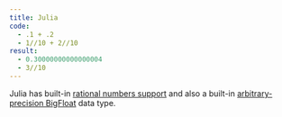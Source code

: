 ```yaml
---
title: Julia
code: 
  - .1 + .2
  - 1//10 + 2//10
result: 
  - 0.30000000000000004
  - 3//10
---
```


Julia has built-in [rational numbers support][1] and also a built-in
[arbitrary-precision BigFloat][2] data type. 

[1]: https://docs.julialang.org/en/v1/manual/complex-and-rational-numbers/#Rational-Numbers-1
[2]: https://docs.julialang.org/en/v1/manual/integers-and-floating-point-numbers/#Arbitrary-Precision-Arithmetic-1
